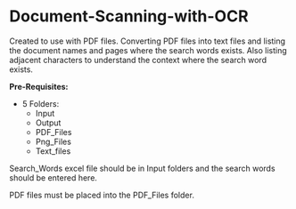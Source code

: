 # Document-Scanning-with-OCR

Created to use with PDF files. Converting PDF files into text files and listing the document names and pages where the search words exists. Also listing adjacent characters to understand the context where the search word exists.

**Pre-Requisites:**

- 5 Folders:
  - Input
  - Output
  - PDF_Files
  - Png_Files
  - Text_files

Search_Words excel file should be in Input folders and the search words should be entered here. 

PDF files must be placed into the PDF_Files folder.
